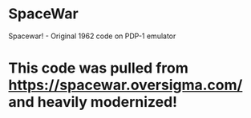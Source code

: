 # SpaceWar
Spacewar! - Original 1962 code on PDP-1 emulator
# This code was pulled from https://spacewar.oversigma.com/ and heavily modernized!
